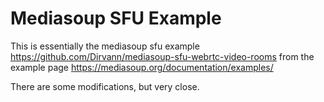 
# Mediasoup SFU Example

This is essentially the mediasoup sfu example https://github.com/Dirvann/mediasoup-sfu-webrtc-video-rooms from the example page https://mediasoup.org/documentation/examples/

There are some modifications, but very close.
